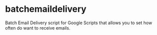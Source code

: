 # batchemaildelivery
Batch Email Delivery script for Google Scripts that allows you to set how often do want to receive emails.
